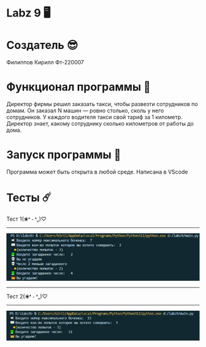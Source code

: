 # Labz 9 🖥️
# Создатель 😎
Филиппов Кирилл Фт-220007
# Функционал программы 🔑
Директор фирмы решил заказать такси, чтобы развезти сотрудников по домам. Он заказал N машин — ровно столько, сколь у него сотрудников. У каждого водителя такси свой тариф за 1 километр. Директор знает, какому сотруднику сколько километров от работы до дома.
# Запуск программы 💪
Программа может быть открыта в любой среде.
Написана в VScode
# Тесты ☄️
Тест 1(❀❛ ֊ ❛„)♡
___
![1](1.jpg)
___
Тест 2(❀❛ ֊ ❛„)♡
___
![2](2.jpg)